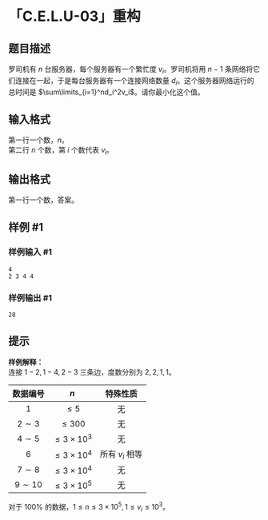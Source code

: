 # 「C.E.L.U-03」重构

## 题目描述

罗司机有 $n$ 台服务器，每个服务器有一个繁忙度 $v_i$。罗司机将用 $n-1$ 条网络将它们连接在一起，于是每台服务器有一个连接网络数量 $d_i$。这个服务器网络运行的总时间是 $\sum\limits_{i=1}^nd_i^2v_i$。请你最小化这个值。

## 输入格式

第一行一个数，$n$。  
第二行 $n$ 个数，第 $i$ 个数代表 $v_i$。

## 输出格式

第一行一个数，答案。  

## 样例 #1

### 样例输入 #1
```
4
2 3 4 4
```

### 样例输出 #1

```
28
```

## 提示

**样例解释：**  
连接 $1-2,1-4,2-3$ 三条边，度数分别为 $2,2,1,1$。

|数据编号|$n$|特殊性质|
|:-:|:-:|:-:|
|$1$|$\le5$|无|
|$2\sim 3$|$\le300$|无|
|$4\sim 5$|$\le3\times10^3$|无|
|$6$|$\le3\times10^4$|所有 $v_i$ 相等|
|$7\sim 8$|$\le3\times10^4$|无|
|$9\sim 10$|$\le3\times10^5$|无|  

对于 $100\%$ 的数据，$1\leq n\le3\times10^5,1\leq v_i\le10^3$。
